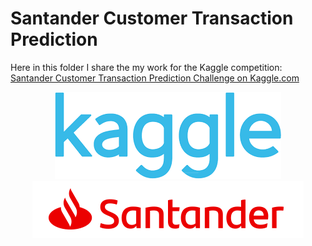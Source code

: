 # Santander Customer Transaction Prediction

Here in this folder I share the my work for the Kaggle competition: [Santander Customer Transaction Prediction Challenge on Kaggle.com](https://www.kaggle.com/c/santander-customer-transaction-prediction)

<div style="text-align:center"><img src ="https://github.com/FedericoRaimondi/me/blob/master/Santander_Customer_Transaction_Prediction/data_exploration/Kaggle.png" /></div><div style="text-align:center"><img src ="https://github.com/FedericoRaimondi/me/blob/master/Santander_Customer_Transaction_Prediction/data_exploration/im-wcsanusa-logo-7-19-18.png" /></div>
